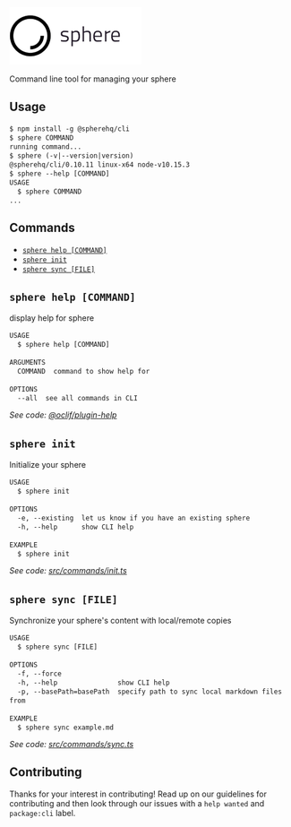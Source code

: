 <img src="../../sphere-logo.png">

Command line tool for managing your sphere

## Usage

<!-- usage -->

```sh-session
$ npm install -g @spherehq/cli
$ sphere COMMAND
running command...
$ sphere (-v|--version|version)
@spherehq/cli/0.10.11 linux-x64 node-v10.15.3
$ sphere --help [COMMAND]
USAGE
  $ sphere COMMAND
...
```

<!-- usagestop -->

## Commands

<!-- commands -->

- [`sphere help [COMMAND]`](#sphere-help-command)
- [`sphere init`](#sphere-init)
- [`sphere sync [FILE]`](#sphere-sync-file)

## `sphere help [COMMAND]`

display help for sphere

```
USAGE
  $ sphere help [COMMAND]

ARGUMENTS
  COMMAND  command to show help for

OPTIONS
  --all  see all commands in CLI
```

_See code: [@oclif/plugin-help](https://github.com/oclif/plugin-help/blob/v2.1.6/src/commands/help.ts)_

## `sphere init`

Initialize your sphere

```
USAGE
  $ sphere init

OPTIONS
  -e, --existing  let us know if you have an existing sphere
  -h, --help      show CLI help

EXAMPLE
  $ sphere init
```

_See code: [src/commands/init.ts](https://github.com/spherehq/sphere/blob/v0.10.11/src/commands/init.ts)_

## `sphere sync [FILE]`

Synchronize your sphere's content with local/remote copies

```
USAGE
  $ sphere sync [FILE]

OPTIONS
  -f, --force
  -h, --help               show CLI help
  -p, --basePath=basePath  specify path to sync local markdown files from

EXAMPLE
  $ sphere sync example.md
```

_See code: [src/commands/sync.ts](https://github.com/spherehq/sphere/blob/v0.10.11/src/commands/sync.ts)_

<!-- commandsstop -->

## Contributing

Thanks for your interest in contributing! Read up on our guidelines for contributing and then look through our issues with a `help wanted` and `package:cli` label.
